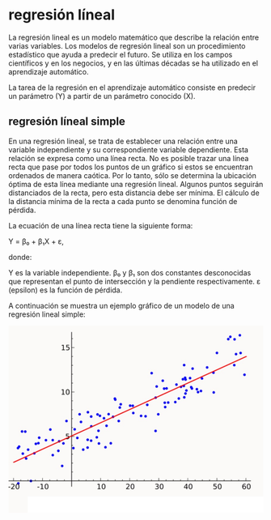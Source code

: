 # regresión líneal

La regresión lineal es un modelo matemático que describe la relación entre varias variables. Los modelos de regresión lineal son un procedimiento estadístico que ayuda a predecir el futuro. Se utiliza en los campos científicos y en los negocios, y en las últimas décadas se ha utilizado en el aprendizaje automático.

La tarea de la regresión en el aprendizaje automático consiste en predecir un parámetro (Y) a partir de un parámetro conocido (X).


## regresión líneal simple

En una regresión lineal, se trata de establecer una relación entre una variable independiente y su correspondiente variable dependiente. Esta relación se expresa como una línea recta. No es posible trazar una línea recta que pase por todos los puntos de un gráfico si estos se encuentran ordenados de manera caótica. Por lo tanto, sólo se determina la ubicación óptima de esta línea mediante una regresión lineal. Algunos puntos seguirán distanciados de la recta, pero esta distancia debe ser mínima. El cálculo de la distancia mínima de la recta a cada punto se denomina función de pérdida.

La ecuación de una línea recta tiene la siguiente forma:

Y = β₀ + β₁X + ε,

donde:

Y es la variable independiente.
β₀ y β₁ son dos constantes desconocidas que representan el punto de intersección y la pendiente respectivamente.
ε (epsilon) es la función de pérdida.

A continuación se muestra un ejemplo gráfico de un modelo de una regresión lineal simple:

![rl](./regLin.jpg)